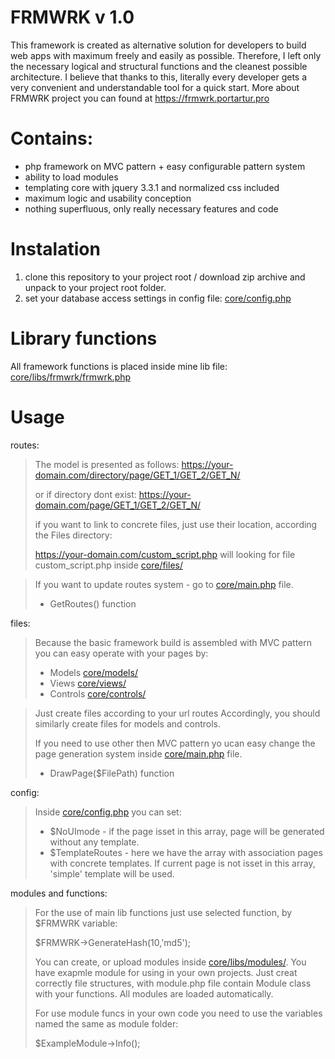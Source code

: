 # FRMWRK v 1.0

This framework is created as alternative solution for developers to build web apps with maximum freely and easily as possible. Therefore, I left only the necessary logical and structural functions and the cleanest possible architecture. I believe that thanks to this, literally every developer gets a very convenient and understandable tool for a quick start.
More about FRMWRK project you can found at https://frmwrk.portartur.pro

# Contains:

- php framework on MVC pattern + easy configurable pattern system
- ability to load modules
- templating core with jquery 3.3.1 and normalized css included
- maximum logic and usability conception
- nothing superfluous, only really necessary features and code

# Instalation

1. clone this repository to your project root / download zip archive and unpack to your project root folder.
2. set your database access settings in config file: [core/config.php](core/config.php)

# Library functions

All framework functions is placed inside mine lib file: [core/libs/frmwrk/frmwrk.php](core/libs/frmwrk/frmwrk.php)

# Usage

routes:

> The model is presented as follows:
> https://your-domain.com/directory/page/GET_1/GET_2/GET_N/
> 
> or if directory dont exist:
> https://your-domain.com/page/GET_1/GET_2/GET_N/
>
> if you want to link to concrete files, just use their location, according the Files directory:
> 
> https://your-domain.com/custom_script.php will looking for file custom_script.php inside [core/files/](core/files/)

> If you want to update routes system - go to [core/main.php](core/main.php) file.
>- GetRoutes() function

files:

> Because the basic framework build is assembled with MVC pattern you can easy operate with your pages by:
>
>- Models [core/models/](core/models/)
>- Views [core/views/](core/views/)
>- Controls [core/controls/](core/controls/)

> Just create files according to your url routes
> Accordingly, you should similarly create files for models and controls.
>
> If you need to use other then MVC pattern yo ucan easy change the page generation system inside [core/main.php](core/main.php) file.
>- DrawPage($FilePath) function

config:

> Inside [core/config.php](core/config.php) you can set:
>
>- $NoUImode - if the page isset in this array, page will be generated without any template.
>- $TemplateRoutes - here we have the array with association pages with concrete templates. If current page is not isset in this array, 'simple' template will be used.

modules and functions:

> For the use of main lib functions just use selected function, by $FRMWRK variable:
>
> $FRMWRK->GenerateHash(10,'md5');
> 
> You can create, or upload modules inside [core/libs/modules/](core/libs/modules/). You have exapmle module for using in your own projects. Just creat correctly file structures, with module.php file contain Module class with your functions. All modules are loaded automatically.
> 
> For use module funcs in your own code you need to use the variables named the same as module folder:
>
> $ExampleModule->Info();
